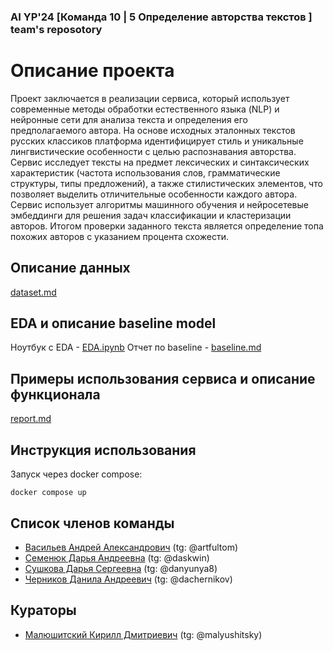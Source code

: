 ### AI YP'24 [Команда 10 | 5 Определение авторства текстов ] team's reposotory
# Описание проекта

Проект заключается в реализации сервиса, который использует современные методы обработки естественного языка (NLP) и нейронные сети для анализа текста и определения его предполагаемого автора. На основе исходных эталонных текстов русских классиков платформа идентифицирует стиль и уникальные лингвистические особенности с целью распознавания авторства.\
Сервис исследует тексты на предмет лексических и синтаксических характеристик (частота использования слов, грамматические структуры, типы предложений), а также стилистических элементов, что позволяет выделить отличительные особенности каждого автора.\
Сервис использует алгоритмы машинного обучения и нейросетевые эмбеддинги для решения задач классификации и кластеризации авторов. Итогом проверки заданного текста является определение топа похожих авторов с указанием процента схожести.

## Описание данных

[dataset.md](https://github.com/DAChernikov/AuthDef_group_project/blob/main/dataset.md)

## EDA и описание baseline model

Ноутбук с EDA - [EDA.ipynb](https://github.com/DAChernikov/AuthDef_group_project/blob/68f30f381c190bcf50eb58983107a7701f15f66b/notebooks/EDA.ipynb)
Отчет по baseline - [baseline.md](https://github.com/DAChernikov/AuthDef_group_project/blob/68f30f381c190bcf50eb58983107a7701f15f66b/baseline.md)

## Примеры использования сервиса и описание функционала

[report.md](https://github.com/DAChernikov/AuthDef_group_project/blob/68f30f381c190bcf50eb58983107a7701f15f66b/report.md)

## Инструкция использования

Запуск через docker compose:

```
docker compose up
```

## Список членов команды

* [Васильев Андрей Александрович](https://github.com/artfultom) (tg: @artfultom)
* [Семенюк Дарья Андреевна](https://github.com/daskwin) (tg: @daskwin)
* [Сушкова Дарья Сергеевна](https://github.com/DaryaSushkova) (tg: @danyunya8)
* [Черников Данила Андреевич](https://github.com/DAChernikov) (tg: @dachernikov)

## Кураторы

* [Малюшитский Кирилл Дмитриевич](https://github.com/malyushitsky) (tg: @malyushitsky)
